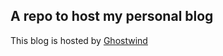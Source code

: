 ## A repo to host my personal blog

This blog is hosted by [Ghostwind](https://github.com/tailwindtoolbox/Ghostwind)